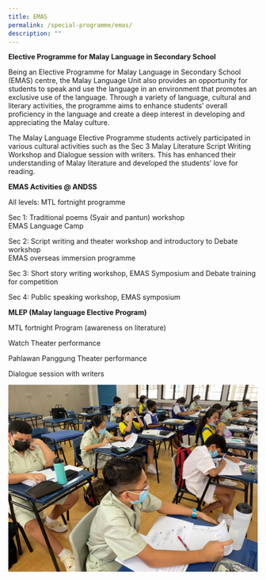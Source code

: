 ```yaml
---
title: EMAS
permalink: /special-programme/emas/
description: ""
---
```




**Elective Programme for Malay Language in Secondary School**

Being an Elective Programme for Malay Language in Secondary School (EMAS) centre, the Malay Language Unit also provides an opportunity for students to speak and use the language in an environment that promotes an exclusive use of the language. Through a variety of language, cultural and literary activities, the programme aims to enhance students’ overall proficiency in the language and create a deep interest in developing and appreciating the Malay culture.

The Malay Language Elective Programme students actively participated in various cultural activities such as the Sec 3 Malay Literature Script Writing Workshop and Dialogue session with writers. This has enhanced their understanding of Malay literature and developed the students’ love for reading.

**EMAS Activities @ ANDSS**


All levels: MTL fortnight programme

Sec 1: Traditional poems (Syair and pantun) workshop
<br>EMAS Language Camp

Sec 2: Script writing and theater workshop and introductory to Debate workshop
<br>EMAS overseas immersion programme

Sec 3: Short story writing workshop, EMAS Symposium and Debate training for competition

Sec 4: Public speaking workshop, EMAS symposium




**MLEP (Malay language Elective Program)**


MTL fortnight Program (awareness on literature)

Watch Theater performance

Pahlawan Panggung Theater performance

Dialogue session with writers

![](/images/malay%20poetry.jpg)